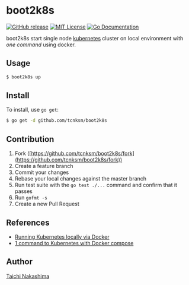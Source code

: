 # boot2k8s

[![GitHub release](http://img.shields.io/github/release/tcnksm/boot2k8s.svg?style=flat-square)][release]
[![MIT License](http://img.shields.io/badge/license-MIT-blue.svg?style=flat-square)][license]
[![Go Documentation](http://img.shields.io/badge/go-documentation-blue.svg?style=flat-square)][godocs]

[release]: https://github.com/tcnksm/boot2k8s/releases
[license]: https://github.com/tcnksm/boot2k8s/blob/master/LICENSE
[godocs]: http://godoc.org/github.com/tcnksm/boot2k8s

boot2k8s start single node [kubernetes](https://github.com/googlecloudplatform/kubernetes) cluster on local environment with _one command_ using docker. 

## Usage

```bash
$ boot2k8s up
```

## Install

To install, use `go get`:

```bash
$ go get -d github.com/tcnksm/boot2k8s
```

## Contribution

1. Fork ([https://github.com/tcnksm/boot2k8s/fork](https://github.com/tcnksm/boot2k8s/fork))
1. Create a feature branch
1. Commit your changes
1. Rebase your local changes against the master branch
1. Run test suite with the `go test ./...` command and confirm that it passes
1. Run `gofmt -s`
1. Create a new Pull Request

## References

- [Running Kubernetes locally via Docker](https://github.com/GoogleCloudPlatform/kubernetes/blob/release-1.0/docs/getting-started-guides/docker.md)
- [1 command to Kubernetes with Docker compose](http://sebgoa.blogspot.jp/2015/04/1-command-to-kubernetes-with-docker.html)

## Author

[Taichi Nakashima](https://github.com/tcnksm)
